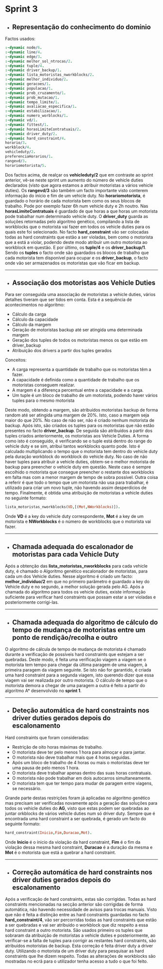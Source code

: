 # Sprint 3

* ## Representação do conhecimento do domínio

Factos usados:

```prolog
:-dynamic node/6.
:-dynamic line/4.
:-dynamic edge/3.
:-dynamic melhor_sol_ntrocas/2.
:-dynamic tuple/4.
:-dynamic driver_backup/1.
:-dynamic lista_motoristas_nworkblocks/2.
:-dynamic melhor_individuo/2.
:-dynamic geracoes/1.
:-dynamic populacao/1.
:-dynamic prob_cruzamento/1.
:-dynamic prob_mutacao/1.
:-dynamic tempo_limite/1.
:-dynamic avaliacao_especifica/1.
:-dynamic estabilizacao/1.
:-dynamic numero_worblocks/1.
:-dynamic vd/1.
:-dynamic fittest/1.
:-dynamic horasLimiteContratuais/2.
:-dynamic driver_duty/2.
:-dynamic hard_constraint/4.
horario/3.
workblock/4.
vehicleduty/2.
preferenciaHorarios/1.
rangevd/3.
horariomotorista/5.
```

Dos factos acima, de realçar os **vehicleduty/2** que em contraste ao sprint anterior, vê-se neste sprint
um aumento do número de vehicle duties declarados (visto que agora estamos a atribuir motoristas a vários
vehicle duties). Os **rangevd/3** são também um facto importante visto conterem informação do início e fim de um
vehicle duty. No **horariomotorista**, é guardado o horário de cada motorista bem como os seus blocos de
trabalho. Pode por exemplo fazer 6h num vehicle duty e 2h noutro. Nas **horasLimiteContratuais** é guardado de que horas a que horas um motorista pode trabalhar num determinado vehicle duty. O **driver_duty**
guarda as soluções retornadas pelo algoritmo genético, compilando a lista de workblocks que o motorista
vai fazer em todos os vehicle duties para os quais este foi selecionado. No facto **hard_constraint** vão ser colocadas todas as hard constraints que estão a ser violadas, bem como o motorista que a está a
violar, podendo deste modo atribuir um outro motorista ao workblock em questão. E por último, os **tuple/4** e os **driver_backup/1**. Sendo os **tuples** o facto onde são guardados os
blocos de trabalho que cada motorista tem disponível para ocupar e os **driver_backup**, o facto onde vão ser
armazenados os motoristas que vão ficar em backup.

---------------------

* ## Associação dos motoristas aos Vehicle Duties

Para ser conseguida uma associação de motoristas a vehicle duties, vários detalhes tiveram que ser tidos em
conta. Esta é a sequência de acontecimentos no algoritmo:
* Cálculo da carga
* Cálculo da capacidade
* Cálculo da margem
* Geração de motoristas backup até ser atingida uma determinada margem
* Geração dos tuples de todos os motoristas menos os que estão em driver_backup
* Atribuição dos drivers a partir dos tuples gerados

Conceitos:

* A carga representa a quantidade de trabalho que os motoristas têm a fazer.
* A capacidade é definida como a quantidade de trabalho que os motoristas conseguem realizar.
* A margem é a diferença percentual entre a capacidade e a carga.
* Um tuple é um bloco de trabalho de um motorista, podendo haver vários tuples para o mesmo motorista

Deste modo, obtendo a margem, são atribuídos motoristas backup de forma random até ser atingida uma
margem de 20%. Isto, caso a margem seja maior do que 20%. No caso de não ser, não é criado nenhum
motorista de backup. Após isto, são criados os tuples para os motoristas que não estão presentes no facto
**driver_backup**. De seguida são atribuídos a partir dos tuples criados anteriormente, os motoristas aos Vehicle Duties. A forma como isto é conseguido, é verificando se o tuple está dentro do range do vehicle duty e se
sim, atribui tantos workblocks quanto pode. Isto é calculado multiplicando o tempo que o motorista tem
dentro do vehicle duty pela duração workblock do workblock do vehicle duty. No caso de não haver tuples
para atribuir a vehicle duties, obtem-se o melhor motorista de backup para preencher o vehicle duty em
questão. Neste caso é sempre escolhido o motorista que consegue preencher o restante dos workblocks em falta mas
com a menor margem de tempo de sobra possível. Outra coisa a referir é que todo o tempo
que um motorista não usa para trabalhar, é utilizado para criar um novo tuple, não havendo assim
desperdícios de tempo.
Finalmente, é obtida uma atribuição de motoristas a vehicle duties no seguinte formato:

```prolog
lista_motoristas_nworkblocks(VD,[(Mot,NWorkblocks)]).
```

Onde **VD** é a key do vehicle duty correspondente, **Mot** é a key de um motorista e **NWorkblocks** é o número
de workblocks que o motorista vai fazer.

-------------------

* ## Chamada adequada do escalonador de motoristas para cada Vehicle Duty

Após a obtenção das **lista_motoristas_nworkblocks** para cada vehicle duty, é chamado o Algoritmo genético
escalonador de motoristas, para cada um dos Vehicle duties. Nesse algoritmo é criado um facto:
**melhor_individuo/2** em que no primeiro parâmetro é guardado a key do Vehicle duty e no segundo, a melhor
solução gerada pelo AG. Após a chamada do algoritmo para todos os vehicle duties, existe informação
suficiente para verificar hard constraints que possam estar a ser violadas e posteriormente corrigi-las.

-------------------

* ## Chamada adequada do algoritmo de cálculo do tempo de mudança de motoristas entre um ponto de rendição/recolha e outro

O algoritmo de cálcula de tempo de mudança de motorista é chamado durante a verificação de possíveis
hard constraints que estejam a ser quebradas. Deste modo, é feita uma verificação viagem a viagem se o
motorista tem tempo para chegar da última paragem de uma viagem, à primeira paragem da viagem
seguinte. Se isto não for garantido, é criada uma hard constraint para a segunda viagem, isto querendo dizer
que essa viagem vai ser realizada por outro motorista. O cálculo de tempo que o motorista demora a chegar de uma
paragem a outra é feito a partir do algoritmo A* desenvolvido no **sprint 1**.

----------

* ## Deteção automática de hard constraints nos driver duties gerados depois do escalonamento

Hard constraints que foram consideradas:

* Restrição de oito horas máximas de trabalho.
* O motorista deve ter pelo menos 1 hora para almoçar e para jantar.
* O motorista não deve trabalhar mais que 4 horas seguidas.
* Após um bloco de trabalho de 4 horas ou mais o motoristas deve ter uma pausa de pelo menos 1 hora.
* O motorista deve trabalhar apenas dentro das suas horas contratuais.
* O motorista não pode trabalhar em dois autocarros simultaneamente.
* O motorista tem que ter tempo para mudar de paragem entre viagens, se necessário.

Grande parte destas restrições foram já aplicadas no algoritmo genético mas precisam ser verificadas
novamente após a geração das soluções para todos os vehicle duties do **AG**, visto que estas podem ser
quebradas ao juntar orkblocks de vários vehicle duties num só driver duty.
Sempre que é encontrada uma hard constraint a ser quebrada, é gerado um facto do seguinte formato:

```prolog
hard_constraint(Inicio,Fim,Duracao,Mot).
```

Onde **Inicio** é o ínicio da violação da hard constraint, **Fim** é o fim da violação dessa mesma hard constraint,
**Duracao** é a duração da mesma e **Mot** é o motorista que está a quebrar a hard constraint.

------------------

* ## Correção automática de hard constraints nos driver duties gerados depois do escalonamento

Após a verificação de hard constraints, estas são corrigidas. Todas as hard constraints mencionadas na secção
anterior são corrigidas de forma automática, não havendo necessidade de avisos para trocas manuais. Visto
que não é feita a distinção entre as hard constraints guardadas no facto **hard_constraint/4**, vão ser percorridas todas as hard constraints que estão a ser quebradas e vai ser atribuido o workblock que diz respeito a
essa hard constraint a outro motorista. São usados primeiro os tuples que sobraram da atribuição de motoristas
a vehicle duties e posteriormente, ao verificar-se a falta de tuples para corrigir as restantes hard constraints,
são atribuídos motoristas de backup. Esta correção é feita driver duty a driver duty. Utilizando o motorista de um
driver duty para pesquisar as hard constraints que lhe dizem respeito. Todas as alterações de workblocks são
mostradas no ecrã para o utilizador tenha acesso a tudo o que foi feito.